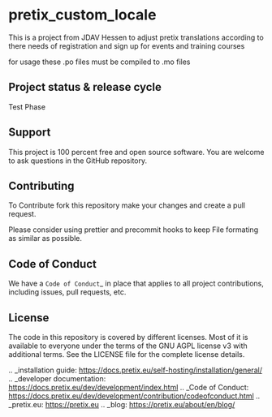 pretix_custom_locale
======
This is a project from JDAV Hessen to adjust pretix translations according to there needs of registration and sign up for events and training courses 

for usage these .po files must be compiled to .mo files




Project status & release cycle
------------------------------

Test Phase

Support
-------

This project is 100 percent free and open source software. You are welcome to ask questions in the GitHub
repository. 

Contributing
------------
To Contribute fork this repository make your changes and create a pull request.

Please consider using prettier and precommit hooks to keep File formating as similar as possible.

Code of Conduct
---------------
We have a `Code of Conduct`_ in place that applies to all project contributions,
including issues, pull requests, etc.

License
-------

The code in this repository is covered by different licenses. Most of it is available to everyone under the terms of
the GNU AGPL license v3 with additional terms. See the LICENSE file for the complete license details.

.. _installation guide: https://docs.pretix.eu/self-hosting/installation/general/
.. _developer documentation: https://docs.pretix.eu/dev/development/index.html
.. _Code of Conduct: https://docs.pretix.eu/dev/development/contribution/codeofconduct.html
.. _pretix.eu: https://pretix.eu
.. _blog: https://pretix.eu/about/en/blog/
